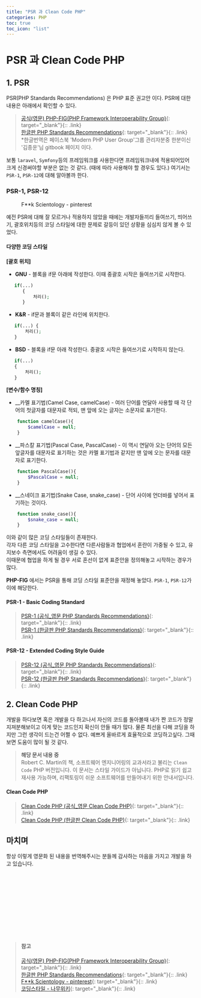 ```yaml
---
title: "PSR 과 Clean Code PHP"
categories: PHP
toc: true
toc_icon: "list"
---
```


# PSR 과 Clean Code PHP

## 1. PSR

 PSR(PHP Standards Recommendations) 은 PHP 표준 권고안 이다. 
 PSR에 대한 내용은 아래에서 확인할 수 있다.

 >[공식(영문) PHP-FIG(PHP Framework Interoperability Group)][PHP_PSR]{: target="_blank"}{:: .link}   
 >[한글판 PHP Standards Recommendations][PHP_PSR(KR)]{: target="_blank"}{:: .link}   
 *한글번역은 페이스북 'Modern PHP User Group'그룹 관리자분중 한분이신  '김종운'님 gitbook 페이지 이다.

보통 `laravel`, `Symfony`등의 프레임워크를 사용한다면 프레임워크내에 적용되어있어 크게 신경써야할 부분은 없는 것 같다. (때에 따라 사용해야 할 경우도 있다.)
여기서는 `PSR-1`, `PSR-12`에 대해 알아볼까 한다.



### PSR-1, PSR-12

<figure style="max-width: 500px" class="align-center">
   <img src="{{ site.url }}{{ site.baseurl }}/assets/images/coding_style_3.png" alt="">
   <figcaption>F**k Scientology - pinterest</figcaption>
 </figure>       
   
 예전 PSR에 대해 잘 모르거나 적용하지 않았을 때에는 개발자들끼리 들여쓰기, 띄어쓰기, 괄호위치등의 코딩 스타일에 대한 문제로 갈등이 있던 상황을
 심심치 않게 볼 수 있었다. 

#### 다양한 코딩 스타일
   
__[괄호 위치]__

- __GNU__ - 블록을 if문 아래에 작성한다. 이때 중괄호 시작은 들여쓰기로 시작한다.  
 ```php
    if(...)
       {
           처리();
       }
 ```
- __K&R__ - if문과 블록이 같은 라인에 위치한다.
 ```php
    if(...) {
        처리();
    }
 ```
- __BSD__ - 블록을 if문 아래 작성한다. 중괄호 시작은 들여쓰기로 시작하지 않는다.
 ```php
    if(...) 
    {
        처리();
    }
 ```

__[변수/함수 명칭]__

- __카멜 표기법(Camel Case, camelCase) - 여러 단어를 연달아 사용할 때 각 단어의 첫글자를 대문자로 적되, 맨 앞에 오는 글자는 소문자로 표기한다.
```php
    function camelCase(){
        $camelCase = null;
    } 
```
- __파스칼 표기법(Pascal Case, PascalCase) - 이 역시 연달아 오는 단어의 모든 앞글자를 대문자로 표기하는 것은 카멜 표기법과 같지만 맨 앞에 오는 문자를 대문자로 표기한다.
```php
    function PascalCase(){
        $PascalCase = null;
    } 
```
- __스네이크 표기법(Snake Case, snake_case) - 단어 사이에 언더바를 넣어서 표기하는 것이다.
```php
    function snake_case(){
        $snake_case = null;
    } 
```

이와 같이 많은 코딩 스타일들이 존재한다.   
각자 다른 코딩 스타일을 고수한다면 다른사람들과 협업에서 혼란이 가중될 수 있고, 유지보수 측면에서도 어려움이 생길 수 있다.   
이때문에 협업을 하게 될 경우 서로 혼선이 없게 표준안을 정의해놓고 시작하는 경우가 많다.   

__PHP-FIG__ 에서는 PSR을 통해 코딩 스타일 표준안을 재정해 놓았다. `PSR-1`, `PSR-12`가 이에 해당한다.

#### __PSR-1__ - Basic Coding Standard   
>[PSR-1 (공식_영문 PHP Standards Recommendations)][PHP_PSR-1]{: target="_blank"}{:: .link}   
>[PSR-1 (한글판 PHP Standards Recommendations)][PHP_PSR-1(KR)]{: target="_blank"}{:: .link}   

#### __PSR-12__ - Extended Coding Style Guide   
>[PSR-12 (공식_영문 PHP Standards Recommendations)][PHP_PSR-12]{: target="_blank"}{:: .link}   
>[PSR-12 (한글판 PHP Standards Recommendations)][PHP_PSR-12(KR)]{: target="_blank"}{:: .link}   


## 2. Clean Code PHP

개발을 하다보면 혹은 개발을 다 하고나서 자신의 코드를 돌아볼때 내가 짠 코드가 정말 지져분해보이고 이게 맞는 코드인지 확신이 안들 때가 많다.
물론 최선을 다해 코딩을 하지만 그런 생각이 드는건 어쩔 수 없다. 예쁘게 올바르게 효율적으로 코딩하고싶다. 그때 보면 도움이 많이 될 것 같다.   

>__해당 문서 내용 중__   
>Robert C. Martin의 책, 소프트웨어 엔지니어링의 교과서라고 불리는 `Clean Code` PHP 버전입니다. 이 문서는 스타일 가이드가 아닙니다. PHP로 읽기 쉽고 재사용 가능하며, 리팩토링이 쉬운 소프트웨어를 만들어내기 위한 안내서입니다.

#### __Clean Code PHP__ 
>[Clean Code PHP (공식_영문 Clean Code PHP)][Clean Code PHP]{: target="_blank"}{:: .link}   
>[Clean Code PHP (한글판 Clean Code PHP)][Clean Code PHP(KR)]{: target="_blank"}{:: .link}


## 마치며
 항상 이렇게 영문화 된 내용을 번역해주시는 분들께 감사하는 마음을 가지고 개발을 하고 있습니다.

<br/><br/><br/><br/><br/><br/>
---
>#### 참고   
>[공식(영문) PHP-FIG(PHP Framework Interoperability Group)][PHP_PSR]{: target="_blank"}{:: .link}   
>[한글판 PHP Standards Recommendations][PHP_PSR(KR)]{: target="_blank"}{:: .link}      
>[F&#42;&#42;k Scientology - pinterest][F**kScientology]{: target="_blank"}{:: .link}   
>[코딩스타일 - 나무위키][namu.wiki]{: target="_blank"}{:: .link}

[PHP_PSR]: https://www.php-fig.org/psr "PHP-FIG"
[PHP_PSR-1]: https://www.php-fig.org/psr/psr-1/ "PHP-FIG"
[PHP_PSR-12]: https://www.php-fig.org/psr/psr-1/ "PHP-FIG"
[PHP_PSR(KR)]: https://www.php-fig.org/psr "한글판 PHP PSR"
[PHP_PSR-1(KR)]: https://psr.kkame.net/accepted/psr-1-basic-coding-standard "한글판 PHP PSR-1"
[PHP_PSR-12(KR)]: https://psr.kkame.net/accepted/psr-12-extended-coding-style-guide "한글판 PHP PSR-12"
[namu.wiki]: https://namu.wiki/w/%EC%BD%94%EB%94%A9%20%EC%8A%A4%ED%83%80%EC%9D%BC "나무위키"
[F**kScientology]: https://www.pinterest.co.kr/pin/390898442655218803/ "pinterest"

[Clean Code PHP]: https://github.com/jupeter/clean-code-php "Clean Code PHP"
[Clean Code PHP(KR)]: https://github.com/yujineeee/clean-code-php "Clean Code PHP(KR)"
